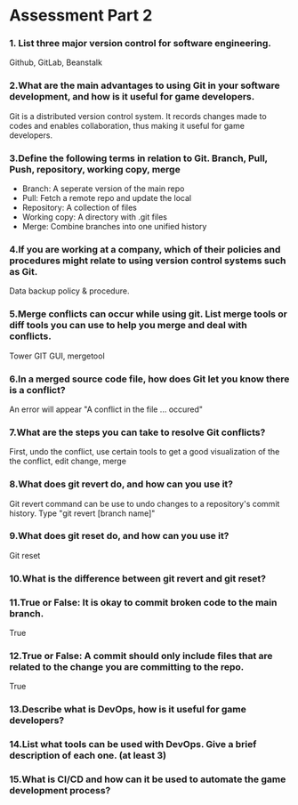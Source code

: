 # Assessment Part 2

### 1. List three major version control for software engineering.
Github, GitLab, Beanstalk
### 2.What are the main advantages to using Git in your software development, and how is it useful for game developers.
Git is a distributed version control system. It records changes made to codes and enables collaboration, thus making it useful for game developers.
### 3.Define the following terms in relation to Git. Branch, Pull, Push, repository, working copy, merge
* Branch: A seperate version of the main repo
* Pull: Fetch a remote repo and update the local
* Repository: A collection of files
* Working copy: A directory with .git files
* Merge: Combine branches into one unified history
### 4.If you are working at a company, which of their policies and procedures might relate to using version control systems such as Git.
Data backup policy & procedure.
### 5.Merge conflicts can occur while using git. List merge tools or diff tools you can use to help you merge and deal with conflicts.
Tower GIT GUI, mergetool
### 6.In a merged source code file, how does Git let you know there is a conflict?
An error will appear "A conflict in the file ... occured"
### 7.What are the steps you can take to resolve Git conflicts?
First, undo the conflict, use certain tools to get a good visualization of the the conflict, edit change, merge
### 8.What does git revert do, and how can you use it?
Git revert command can be use to undo changes to a repository's commit history. Type "git revert [branch name]"
### 9.What does git reset do, and how can you use it? 
Git reset
### 10.What is the difference between git revert and git reset?

### 11.True or False: It is okay to commit broken code to the main branch. 
True
### 12.True or False: A commit should only include files that are related to the change you are committing to the repo.
True
### 13.Describe what is DevOps, how is it useful for game developers?

### 14.List what tools can be used with DevOps. Give a brief description of each one. (at least 3)

### 15.What is CI/CD and how can it be used to automate the game development process?
